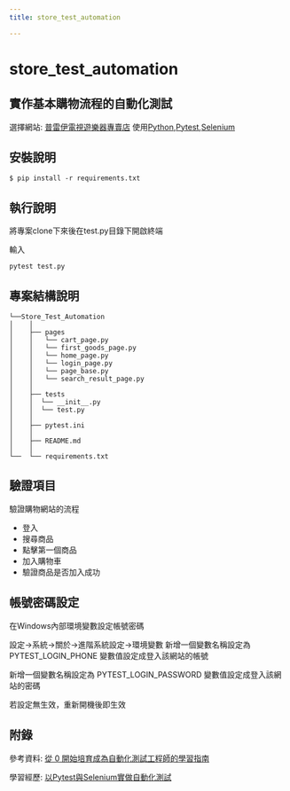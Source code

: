 ```yaml
---
title: store_test_automation

---
```


# store_test_automation

## 實作基本購物流程的自動化測試

選擇網站: [普雷伊電視遊樂器專賣店](https://www.tvgame.com.tw/?lang=zh-TW)
使用[Python](https://www.python.org/),[Pytest](https://docs.pytest.org/en/8.2.x/),[Selenium](https://www.selenium.dev/)
## 安裝說明

    $ pip install -r requirements.txt

## 執行說明
將專案clone下來後在test.py目錄下開啟終端

輸入
```
pytest test.py
```
## 專案結構說明

```
└──Store_Test_Automation
│    │
│    ├── pages
│    │   └── cart_page.py
│    │   └── first_goods_page.py
│    │   └── home_page.py
│    │   └── login_page.py
│    │   └── page_base.py
│    │   └── search_result_page.py
│    │ 
│    ├── tests 
│    │  └── __init__.py
│    │  └── test.py
│    │ 
│    ├── pytest.ini
│    │ 
│    ├── README.md
│    │ 
└──  └── requirements.txt
```
## 驗證項目
驗證購物網站的流程

* 登入
* 搜尋商品
* 點擊第一個商品
* 加入購物車
* 驗證商品是否加入成功

## 帳號密碼設定

在Windows內部環境變數設定帳號密碼

設定->系統->關於->進階系統設定->環境變數
新增一個變數名稱設定為 PYTEST_LOGIN_PHONE
變數值設定成登入該網站的帳號

新增一個變數名稱設定為 PYTEST_LOGIN_PASSWORD
變數值設定成登入該網站的密碼

若設定無生效，重新開機後即生效

## 附錄
參考資料: [從 0 開始培育成為自動化測試工程師的學習指南](https://ithelp.ithome.com.tw/users/20162038/ironman/6139)

學習經歷: [以Pytest與Selenium實做自動化測試](https://hackmd.io/@icgmilk/S1TCzD-D0)